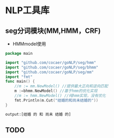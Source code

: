 # NLP工具库

## seg分词模块(MM,HMM，CRF)

- HMMmodel使用

```go
package main

import "github.com/cocaer/goNLP/seg/hmm"
import "github.com/cocaer/goNLP/seg/bhmm"
import "github.com/cocaer/goNLP/seg/mm"
import "fmt"
func main() {
    //m := mm.NewModel() //提供最大正向和逆向匹配
    m :=bhmm.NewModel() //基于hmm的优化实现
    //m := hmm.NewModel() //纯hmm实现，没有优化
    fmt.Println(m.Cut("结婚的和尚未结婚的"))
}

```

``` txt
output:[结婚 的 和 尚未 结婚 的]
```


## TODO
